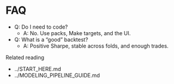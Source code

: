 # FAQ

- Q: Do I need to code?
  - A: No. Use packs, Make targets, and the UI.
- Q: What is a “good” backtest?
  - A: Positive Sharpe, stable across folds, and enough trades.

Related reading
- ../START_HERE.md
- ../MODELING_PIPELINE_GUIDE.md

